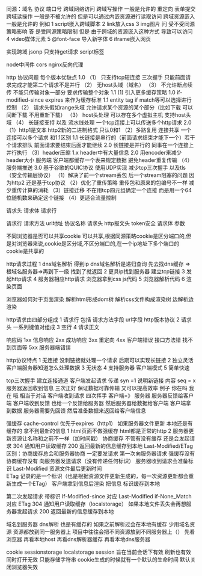 同源：域名 协议 端口号
跨域网络访问 
跨域写操作 一般是允许的 重定向 表单提交
跨域读操作 一般是不被允许的 但是可以通过内嵌资源进行读取访问
跨域资源嵌入 一般是允许的
例如 
1 script嵌入跨域脚本
2 link放入css
3 img图片
问 受不受同源策略影响 
答 是受同源策略限制 但是 由于跨域的资源嵌入这种方式 导致可以访问
4 video媒体元素
5 @font-face 导入新字体
6 iframe嵌入网页

实现跨域
jsonp 只支持get请求 script标签
<!-- window.name + iframe -->
node中间件 cors
nginx反向代理

http 协议问题 每个版本优缺点
1.0 
（1） 只支持tcp短连接 三次握手  只能前面请求完成才能第二个请求不是并行
（2） 无host头域（域名） 
（3） 不允许断点续传 不能只传输对象一部分 要求传输整个对象 
1.1 
 (1) 引入更多缓存策略 1.0 if-modified-since expires 来作为缓存标准 1.1 entity tag if match等可以选择进行控制
 （2） 请求头假如range头域 允许请求某个资源的某个部分（比如下载 可以间断下载 不用重新下载）
 （3） host头处理 可以存在多个虚拟主机 支持host头域
 （4） 长链接支持 以及 流水线处理 一个tcp连接上可以传送多个http请求 
2.0 
（1）http1是文本  http2新的二进制格式 只认0和1
（2）多路复用 连接共享 一个连接可以多个请求 
和1.1区别 1.1 长链接是串行的（前面请求结束才能下一个）若干个请求排队 前面请求要结束后面才能继续 2.0 长链接是并行的 同事在一个连接上并行执行
 （3）header压缩 1.x header中有大量信息  2.0 用encoder来减少header大小 服务端 客户端都缓存一个表来规定数据 避免header重复传输
 （4）服务端推送 
3.0 基于谷歌的QUIC协议 使用UDP实现 减少tcp三次握手 以及tls（安全传输层协议）
（1）解决了前一个stream丢包 后一个stream阻塞的问题 因为http2 还是基于tcp协议
（2）优化了重传策略 重传包和原来的包编号不一样 减少重传计算的消耗
（3）链接迁移 不在用tcp四元组确定一个连接 而是用一个64位随机数来确定这个链接
（4）更适合流量控制




请求头 请求体 请求行

请求行 请求方法 url地址 协议名称
请求头  http报文头  token安全
请求体 参数


不同浏览器是否可以共享cookie
可以共享,根据同源策略cookie是区分端口的,但是对浏览器来说,cookie是区分域,不区分端口的,在一个ip地址下多个端口的cookie是共享的


http请求过程
1 dns域名解析 得到ip  dns域名解析是递归查询 先去找dns缓存 => 根域名服务器=>再到下一级 找到了就返回
2 更具ip找到服务器 建立tcp链接 
3 发起http请求
4 服务器相应http请求 浏览器拿到css js代码
5 浏览器解析代码 
6 渲染页面

浏览器如何对于页面渲染 
解析html形成dom树 解析css文件构成渲染树 边解析边渲染



http请求由四部分组成
1 请求行 包括 请求方法字段 url字段 http版本协议
2 请求头 一系列键值对组成
3 空行
4 请求正文 


响应码 
1xx 信息响应 
2xx 成功响应
3xx 重定向
4xx 客户端错误  接口方法错 找不到页面等
5xx 服务器端错误 


http协议特点
1 无连接 没刺链接就处理一个请求  后期可以实现长链接
2 独立灵活 客户端服务器知道怎么处理数据
3 无状态 
4 支持服务器 客户端模式
5 简单快速




tcp三次握手 建立连接通道 
客户端发起请求 传递 syn =1 说明新链接 内容 seq = x 
服务器返回收到信息
三次正好 保证数据可靠传输 又可以提高效率
例子 你在吗 我在 哦 相当于对话
客户端收到请求
四次挥手 客户端=》 服务器  服务器反馈给客户端 客户端收到反馈 也给一个反馈给服务器  然后服务器给数据给客户端 客户端拿到数据
服务器需要先回馈 然后准备数据来返回给客户端信息



强缓存  cache-control 优先于expires（http1）  如果服务器文件更新 本地还是有缓存的 拿不到最新的信息 1 html页面不做强缓存  html都是正常的http 2 服务器更新资源让名称和之前不一样（加时间戳）
协商缓存 不管有没有缓存 还是会发起请求 304 通知用户读取缓存  200 返回最新的信息缓存到本地  Last-Modified/ETag
区别：协商缓存总会和服务器协商 一定要发请求 
第一次向服务器请求 
强缓存没有 
协商缓存没有
向服务器发送请求（没有传递任何标识）
服务器收到请求会准备标识 
Last-Modified  资源文件最后更新时间  
ETag  记录的是一个标识（也是根据资源文件更新生成的，每一次资源更新都会重新生成一个ETag）
客户端拿到信息后渲染 把信息 标识缓存到本地


第二次发起请求 带标识
If-Modified-since 对应  Last-Modified
if-None_Match  对应 ETag
304 通知用户读取缓存（localstorage） 如果本地文件丢失会再想服务器发起请求  200 返回最新的信息缓存到本地

域名到服务器  dns解析 也是有缓存的 如果之前解析过会在本地有缓存  少用域名资源 资源都放到同一服务器上  项目中往往会把不同资源放到不同服务器上（）
先看浏览器 再看本地host 再看dns解析器缓存 再看本地dns服务器


cookie sessionstorage localstorage
session 旨在当前会话下有效 刷新也有效 同时打开无效  只能存储字符串
cookie生成的时候就有一个默认的生命时间 默认关闭浏览器失效
